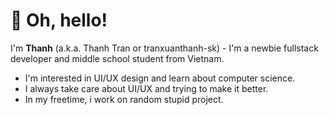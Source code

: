 # 👋 Oh, hello!
<p align="left">I'm <b>Thanh</b> (a.k.a. Thanh Tran or tranxuanthanh-sk) - I'm a newbie fullstack developer and middle school student from Vietnam.</p>
<ul>
  <li>I'm interested in UI/UX design and learn about computer science.</li>
  <li>I always take care about UI/UX and trying to make it better.</li>
  <li>In my freetime, i work on random stupid project.</li>
</ul>

